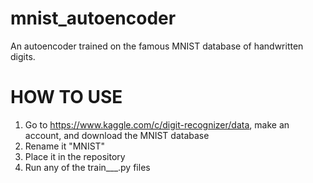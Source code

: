 # mnist_autoencoder
An autoencoder trained on the famous MNIST database of handwritten digits.

# HOW TO USE
1) Go to https://www.kaggle.com/c/digit-recognizer/data, make an account,
  and download the MNIST database
2) Rename it "MNIST"
3) Place it in the repository
4) Run any of the train___.py files 
